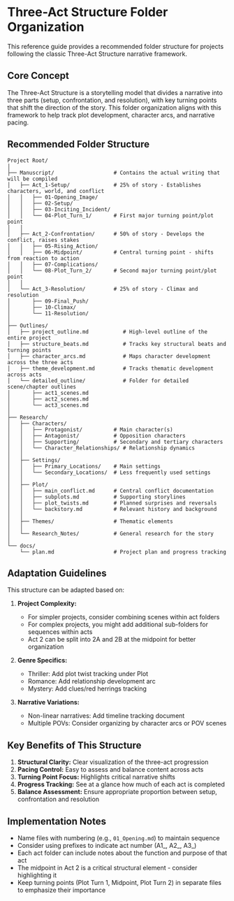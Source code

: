 # Three-Act Structure Folder Organization

This reference guide provides a recommended folder structure for projects following the classic Three-Act Structure narrative framework.

## Core Concept

The Three-Act Structure is a storytelling model that divides a narrative into three parts (setup, confrontation, and resolution), with key turning points that shift the direction of the story. This folder organization aligns with this framework to help track plot development, character arcs, and narrative pacing.

## Recommended Folder Structure

```
Project Root/
│
├── Manuscript/                   # Contains the actual writing that will be compiled
│   ├── Act_1-Setup/              # 25% of story - Establishes characters, world, and conflict
│   │   ├── 01-Opening_Image/
│   │   ├── 02-Setup/
│   │   ├── 03-Inciting_Incident/
│   │   └── 04-Plot_Turn_1/       # First major turning point/plot point
│   │
│   ├── Act_2-Confrontation/      # 50% of story - Develops the conflict, raises stakes
│   │   ├── 05-Rising_Action/
│   │   ├── 06-Midpoint/          # Central turning point - shifts from reaction to action
│   │   ├── 07-Complications/
│   │   └── 08-Plot_Turn_2/       # Second major turning point/plot point
│   │
│   └── Act_3-Resolution/         # 25% of story - Climax and resolution
│       ├── 09-Final_Push/
│       ├── 10-Climax/
│       └── 11-Resolution/
│
├── Outlines/
│   ├── project_outline.md           # High-level outline of the entire project
│   ├── structure_beats.md           # Tracks key structural beats and turning points
│   ├── character_arcs.md            # Maps character development across the three acts
│   ├── theme_development.md         # Tracks thematic development across acts
│   └── detailed_outline/            # Folder for detailed scene/chapter outlines
│       ├── act1_scenes.md
│       ├── act2_scenes.md
│       └── act3_scenes.md
│
├── Research/
│   ├── Characters/
│   │   ├── Protagonist/          # Main character(s)
│   │   ├── Antagonist/           # Opposition characters
│   │   ├── Supporting/           # Secondary and tertiary characters
│   │   └── Character_Relationships/ # Relationship dynamics
│   │
│   ├── Settings/
│   │   ├── Primary_Locations/    # Main settings
│   │   └── Secondary_Locations/  # Less frequently used settings
│   │
│   ├── Plot/
│   │   ├── main_conflict.md      # Central conflict documentation
│   │   ├── subplots.md           # Supporting storylines
│   │   ├── plot_twists.md        # Planned surprises and reversals
│   │   └── backstory.md          # Relevant history and background
│   │
│   ├── Themes/                   # Thematic elements
│   │
│   └── Research_Notes/           # General research for the story
│
└── docs/
    └── plan.md                   # Project plan and progress tracking
```

## Adaptation Guidelines

This structure can be adapted based on:

1. **Project Complexity:**
   - For simpler projects, consider combining scenes within act folders
   - For complex projects, you might add additional sub-folders for sequences within acts
   - Act 2 can be split into 2A and 2B at the midpoint for better organization

2. **Genre Specifics:**
   - Thriller: Add plot twist tracking under Plot
   - Romance: Add relationship development arc
   - Mystery: Add clues/red herrings tracking

3. **Narrative Variations:**
   - Non-linear narratives: Add timeline tracking document
   - Multiple POVs: Consider organizing by character arcs or POV scenes

## Key Benefits of This Structure

1. **Structural Clarity:** Clear visualization of the three-act progression
2. **Pacing Control:** Easy to assess and balance content across acts
3. **Turning Point Focus:** Highlights critical narrative shifts
4. **Progress Tracking:** See at a glance how much of each act is completed
5. **Balance Assessment:** Ensure appropriate proportion between setup, confrontation and resolution

## Implementation Notes

- Name files with numbering (e.g., `01_Opening.md`) to maintain sequence
- Consider using prefixes to indicate act number (A1_, A2_, A3_)
- Each act folder can include notes about the function and purpose of that act
- The midpoint in Act 2 is a critical structural element - consider highlighting it
- Keep turning points (Plot Turn 1, Midpoint, Plot Turn 2) in separate files to emphasize their importance 